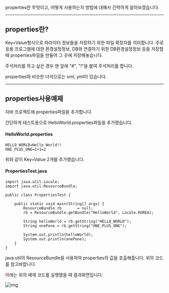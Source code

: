 properties란 무엇이고, 어떻게 사용하는지 방법에 대해서 간략하게 알아보겠습니다.

 

------

## **properties란?**

 Key=Value형식으로 파라미터 정보들을 저장하기 위한 파일 확장자를 의미합니다. 주로 응용 프로그램에 대한 환경설정정보, DB와 연결하기 위한 DB환경설정정보 등을 저장할 때 properties파일을 만들어 그 곳에 저장해놓습니다. 

 주석처리를 하고 싶은 경우 맨 앞에 "#", "!"을 붙여 주석처리를 합니다.

 properties와 비슷한 녀석으로는 xml, yml이 있습니다.

 

------

## **properties사용예제**

 자바 프로젝트에 properties파일을 추가합니다.

간단하게 테스트용으로 HelloWorld.properties파일을 추가했습니다.

#### **HelloWorld.properties**

```
HELLO_WORLD=Hello World!!
ONE_PLUS_ONE=1+1=2
```

위와 같이 Key=Value 2개를 추가했습니다.

 

#### **PropertiesTest.java**

```
import java.util.Locale;
import java.util.ResourceBundle;

public class PropertiesTest {

	public static void main(String[] args) {
		ResourceBundle rb		= null;
		rb = ResourceBundle.getBundle("HelloWorld", Locale.KOREA);
		
		String helloWorld = rb.getString("HELLO_WORLD");
		String onePone = rb.getString("ONE_PLUS_ONE");
		
		System.out.println(helloWorld);
		System.out.println(onePone);
	}
}
```

java util의 ResourceBundle을 사용하여 properties의 값을 호출해줍니다. 위의 코드를 참고바랍니다.

아래는 위의 예제 코드를 실행했을 때 결과화면입니다.



![img](https://blog.kakaocdn.net/dn/c62pzZ/btrveLTvHz7/zFBkKic1tFmL6WWWRN86eK/img.png)



